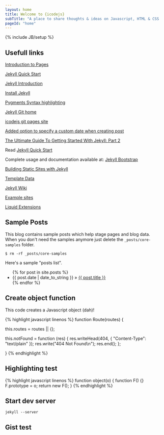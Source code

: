 ```yaml
---
layout: home
title: Welcome to {icodejs}
subTitle: "A place to share thoughts & ideas on Javascript, HTML & CSS."
pageId: "home"
---
```

{% include JB/setup %}

## Usefull links

[Introduction to Pages](http://pages.github.com/)

[Jekyll Quick Start](http://jekyllbootstrap.com/usage/jekyll-quick-start.html)

[Jekyll Introduction](http://jekyllbootstrap.com/lessons/jekyll-introduction.html)

[Install Jekyll](https://github.com/mojombo/jekyll/wiki/Install)

[Pygments Syntax highlighting](http://pygments.org/)

[Jekyll Git home](https://github.com/mojombo/jekyll/)

[icodejs git pages site](https://github.com/icodejs/icodejs.github.com)

[Added option to specify a custom date when creating post](https://github.com/plusjade/jekyll-bootstrap/pull/37)

[The Ultimate Guide To Getting Started With Jekyll: Part 2](http://danielmcgraw.com/2011/04/18/The-Ultimate-Guide-To-Getting-Started-With-Jekyll-Part-2/)

Read [Jekyll Quick Start](http://jekyllbootstrap.com/usage/jekyll-quick-start.html)

Complete usage and documentation available at: [Jekyll Bootstrap](http://jekyllbootstrap.com)

[Building Static Sites with Jekyll](http://net.tutsplus.com/tutorials/other/building-static-sites-with-jekyll/)

[Template Data](https://github.com/mojombo/jekyll/wiki/Template-Data)

[Jekyll Wiki](https://github.com/mojombo/jekyll/wiki)

[Example sites](https://github.com/mojombo/jekyll/wiki/Sites)

[Liquid Extensions](https://github.com/mojombo/jekyll/wiki/liquid-extensions)


## Sample Posts

This blog contains sample posts which help stage pages and blog data.
When you don't need the samples anymore just delete the `_posts/core-samples` folder.

    $ rm -rf _posts/core-samples

Here's a sample "posts list".

<ul class="posts">
  {% for post in site.posts %}
    <li><span>{{ post.date | date_to_string }}</span> &raquo; <a href="{{ BASE_PATH }}{{ post.url }}">{{ post.title }}</a></li>
  {% endfor %}
</ul>

## Create object function

This code creates a Javascript object (dah)!

{% highlight javascript linenos %}
function Route(routes) {

  this.routes = routes || {};

  this.notFound = function (res) {
    res.writeHead(404, {
      "Content-Type": "text/plain"
    });
    res.write("404 Not Found\n");
    res.end();
  };

}
{% endhighlight %}


## Highlighting test

{% highlight javascript linenos %}
function object(o) {
  function F() {}
  F.prototype = o;
  return new F();
}
{% endhighlight %}

## Start dev server

    jekyll --server

## Gist test
<style type="text/css">
.gist-highlight {
    border-left: 3ex solid #eee;
    position: relative;
}

.gist-highlight pre {
    counter-reset: linenumbers;
}

.gist-highlight pre div:before {
    color: #aaa;
    content: counter(linenumbers);
    counter-increment: linenumbers;
    left: -3ex;
    position: absolute;
    text-align: right;
    width: 2.5ex;
}
</style>
<script src="https://gist.github.com/2014200.js"> </script>
